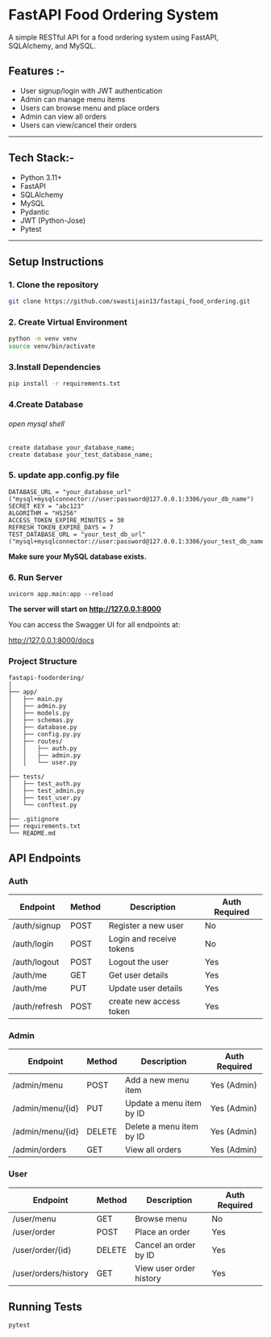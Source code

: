 # FastAPI Food Ordering System

A simple RESTful API for a food ordering system using FastAPI, SQLAlchemy, and MySQL.

## Features :-

- User signup/login with JWT authentication
- Admin can manage menu items
- Users can browse menu and place orders
- Admin can view all orders
- Users can view/cancel their orders

---

## Tech Stack:-

- Python 3.11+
- FastAPI
- SQLAlchemy
- MySQL
- Pydantic
- JWT (Python-Jose)
- Pytest

---

## Setup Instructions

### 1. Clone the repository

```bash
git clone https://github.com/swastijain13/fastapi_food_ordering.git
```

### 2. Create Virtual Environment

```bash
python -m venv venv
source venv/bin/activate
```

### 3.Install Dependencies

```bash
pip install -r requirements.txt
```

### 4.Create Database

###### open mysql shell

```
create database your_database_name;
create database your_test_database_name;
```

### 5. update app.config.py file

```
DATABASE_URL = "your_database_url" ("mysql+mysqlconnector://user:password@127.0.0.1:3306/your_db_name")
SECRET_KEY = "abc123"
ALGORITHM = "HS256"
ACCESS_TOKEN_EXPIRE_MINUTES = 30
REFRESH_TOKEN_EXPIRE_DAYS = 7
TEST_DATABASE_URL = "your_test_db_url" ("mysql+mysqlconnector://user:password@127.0.0.1:3306/your_test_db_name")
```

**Make sure your MySQL database exists.**

### 6. Run Server

```
uvicorn app.main:app --reload
```

**The server will start on http://127.0.0.1:8000**

You can access the Swagger UI for all endpoints at:

http://127.0.0.1:8000/docs

### Project Structure

```
fastapi-foodordering/
│
├── app/
│   ├── main.py
│   ├── admin.py
│   ├── models.py
│   ├── schemas.py
│   ├── database.py
│   ├── config.py.py
│   ├── routes/
│   │   ├── auth.py
│   │   ├── admin.py
│   │   └── user.py
│
├── tests/
│   ├── test_auth.py
│   ├── test_admin.py
│   ├── test_user.py
│   └── conftest.py
│
├── .gitignore
├── requirements.txt
└── README.md

```

## API Endpoints

### Auth

| Endpoint      | Method | Description              | Auth Required |
| ------------- | ------ | ------------------------ | ------------- |
| /auth/signup  | POST   | Register a new user      | No            |
| /auth/login   | POST   | Login and receive tokens | No            |
| /auth/logout  | POST   | Logout the user          | Yes           |
| /auth/me      | GET    | Get user details         | Yes           |
| /auth/me      | PUT    | Update user details      | Yes           |
| /auth/refresh | POST   | create new access token  | Yes           |

### Admin

| Endpoint         | Method | Description              | Auth Required |
| ---------------- | ------ | ------------------------ | ------------- |
| /admin/menu      | POST   | Add a new menu item      | Yes (Admin)   |
| /admin/menu/{id} | PUT    | Update a menu item by ID | Yes (Admin)   |
| /admin/menu/{id} | DELETE | Delete a menu item by ID | Yes (Admin)   |
| /admin/orders    | GET    | View all orders          | Yes (Admin)   |

### User

| Endpoint             | Method | Description             | Auth Required |
| -------------------- | ------ | ----------------------- | ------------- |
| /user/menu           | GET    | Browse menu             | No            |
| /user/order          | POST   | Place an order          | Yes           |
| /user/order/{id}     | DELETE | Cancel an order by ID   | Yes           |
| /user/orders/history | GET    | View user order history | Yes           |

## Running Tests

```
pytest
```
